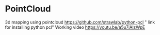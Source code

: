 # PointCloud
3d mapping using pointcloud
https://github.com/strawlab/python-pcl " link for installing python pcl"
                                                        Working video https://youtu.be/a5u7iAlzWpE
